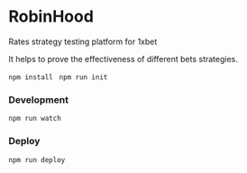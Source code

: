 # RobinHood
Rates strategy testing platform for 1xbet

It helps to prove the effectiveness of different bets strategies.

```npm install ```
```npm run init ```

### Development
```npm run watch ```


### Deploy
```npm run deploy ```
